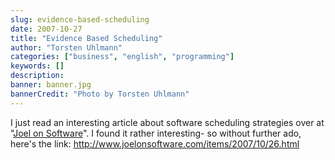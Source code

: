 ```yaml
---
slug: evidence-based-scheduling
date: 2007-10-27
title: "Evidence Based Scheduling"
author: "Torsten Uhlmann"
categories: ["business", "english", "programming"]
keywords: []
description:
banner: banner.jpg
bannerCredit: "Photo by Torsten Uhlmann"
---
```


I just read an interesting article about software scheduling strategies over at "[Joel on Software](http://www.joelonsoftware.com)". I found it rather interesting- so without further ado, here's the link: <http://www.joelonsoftware.com/items/2007/10/26.html>
